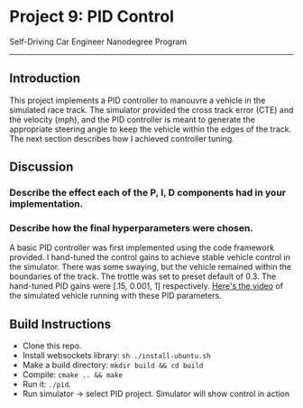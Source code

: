 # Project 9: PID Control
Self-Driving Car Engineer Nanodegree Program

---
## Introduction
This project implements a PID controller to manouvre a vehicle in the simulated race track. The simulator provided the
cross track error (CTE) and the velocity (mph), and the PID controller is meant to generate the appropriate steering
angle to keep the vehicle within the edges of the track. The next section describes how I achieved controller tuning.

## Discussion
### Describe the effect each of the P, I, D components had in your implementation.

### Describe how the final hyperparameters were chosen.

A basic PID controller was first implemented using the code framework provided. I hand-tuned the control gains to
achieve stable vehicle control in the simulator. There was some swaying, but the vehicle remained within the boundaries
of the track. The trottle was set to preset default of 0.3. The hand-tuned PID gains were [.15, 0.001, 1] respectively.
[Here's the video](https://youtu.be/Q3lQnczC0h0) of the simulated vehicle running with these PID parameters.

## Build Instructions

- Clone this repo.
- Install websockets library: `sh ./install-ubuntu.sh`
- Make a build directory: `mkdir build && cd build`
- Compile: `cmake .. && make`
- Run it: `./pid`.
- Run simulator -> select PID project. Simulator will show control in action

